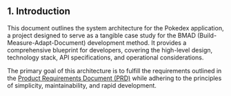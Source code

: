 ## 1. Introduction

This document outlines the system architecture for the Pokedex application, a project designed to serve as a tangible case study for the BMAD (Build-Measure-Adapt-Document) development method. It provides a comprehensive blueprint for developers, covering the high-level design, technology stack, API specifications, and operational considerations.

The primary goal of this architecture is to fulfill the requirements outlined in the [Product Requirements Document (PRD)](./prd.md) while adhering to the principles of simplicity, maintainability, and rapid development.
